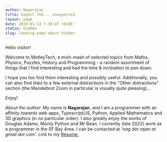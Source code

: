 ```yaml
---
author: Nagarajan
title: Expect the... unexpected.
layout: page
date: 2019-01-14 7:30:47 +0100
status: hidden
slug: landing-page-about-hidden
---
```


Hello visitor!

Welcome to MotleyTech, a mish-mash of selected topics from Maths, Physics, Puzzles, History and Programming - a random assortment of things that I find interesting and had the time & inclination to pen down.

I hope you too find them interesting and possibly useful. Additionally, you can also find links to a few external distractions in the "Other distractions" section (the Mandelbrot Zoom in particular is visually quite pleasing)...

Enjoy!

<div id="aboutme">
    <quote>
        <p><i>About the author</i>: My name is <b>Nagarajan</b>, and I am a programmer with an affinity towards web apps, Typescript/JS, Python, Applied Mathematics and 3D graphics (in no particular order). I also greatly enjoy the works of Douglas Adams, Monty Python and Mr Bean. I currently (late 2022) work as a programmer in the SF Bay Area. I can be contacted at '<i>nag dot rajan at gmail dot com</i>'. Link to my <a href="/Nagarajan_resume.pdf">Resume.</a></p>
    </quote>
</div>

